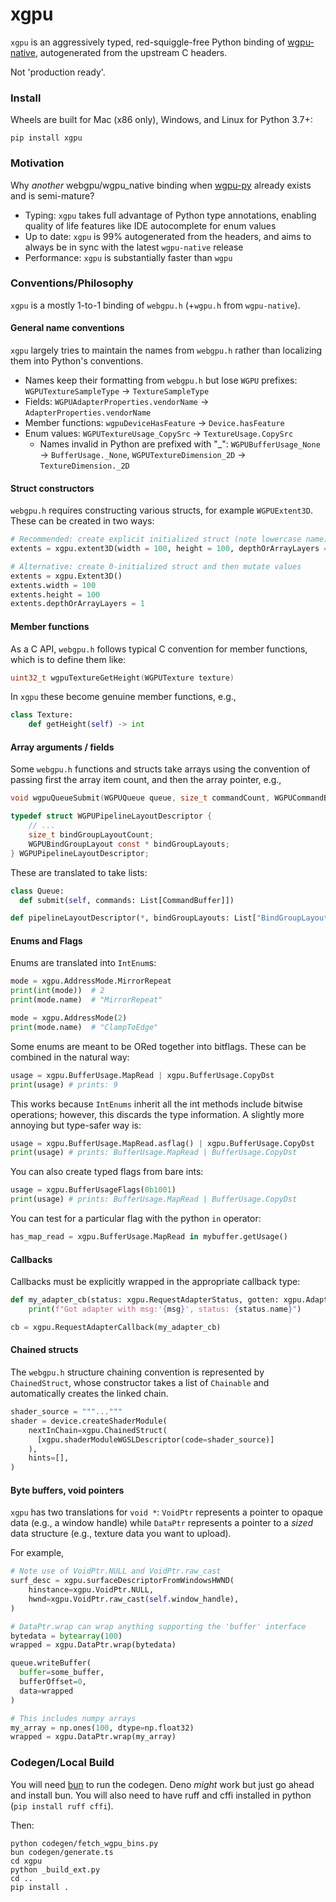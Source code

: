 # xgpu

`xgpu` is an aggressively typed, red-squiggle-free Python binding 
of [wgpu-native](https://github.com/gfx-rs/wgpu-native), autogenerated from
the upstream C headers.

Not 'production ready'.

### Install

Wheels are built for Mac (x86 only), Windows, and Linux for Python 3.7+:
```
pip install xgpu
```

### Motivation

Why *another* webgpu/wgpu_native binding when [wgpu-py](https://github.com/pygfx/wgpu-py)
already exists and is semi-mature?

* Typing: `xgpu` takes full advantage of Python type annotations, enabling quality of life
features like IDE autocomplete for enum values
* Up to date: `xgpu` is 99% autogenerated from the headers, and aims to always be in sync with
the latest `wgpu-native` release
* Performance: `xgpu` is substantially faster than `wgpu`

### Conventions/Philosophy

`xgpu` is a mostly 1-to-1 binding of `webgpu.h` (+`wgpu.h` from `wgpu-native`).

#### General name conventions

`xgpu` largely tries to maintain the names from `webgpu.h` rather than localizing
them into Python's conventions.

* Names keep their formatting from `webgpu.h` but lose `WGPU` prefixes: `WGPUTextureSampleType` -> `TextureSampleType`
* Fields: `WGPUAdapterProperties.vendorName` -> `AdapterProperties.vendorName`
* Member functions: `wgpuDeviceHasFeature` -> `Device.hasFeature`
* Enum values: `WGPUTextureUsage_CopySrc` -> `TextureUsage.CopySrc`
  - Names invalid in Python are prefixed with "_": `WGPUBufferUsage_None` -> `BufferUsage._None`, `WGPUTextureDimension_2D` -> `TextureDimension._2D`

#### Struct constructors

`webgpu.h` requires constructing various structs, for example `WGPUExtent3D`. These can be created in two ways:

```python
# Recommended: create explicit initialized struct (note lowercase name)
extents = xgpu.extent3D(width = 100, height = 100, depthOrArrayLayers = 1)

# Alternative: create 0-initialized struct and then mutate values
extents = xgpu.Extent3D()
extents.width = 100
extents.height = 100
extents.depthOrArrayLayers = 1
```

#### Member functions

As a C API, `webgpu.h` follows typical C convention for member functions, which is to define
them like:

```c
uint32_t wgpuTextureGetHeight(WGPUTexture texture)
```

In `xgpu` these become genuine member functions, e.g.,

```python
class Texture:
    def getHeight(self) -> int
```

#### Array arguments / fields

Some `webgpu.h` functions and structs take arrays using the convention of passing first
the array item count, and then the array pointer, e.g.,

```c
void wgpuQueueSubmit(WGPUQueue queue, size_t commandCount, WGPUCommandBuffer const * commands)

typedef struct WGPUPipelineLayoutDescriptor {
    // ...
    size_t bindGroupLayoutCount;
    WGPUBindGroupLayout const * bindGroupLayouts;
} WGPUPipelineLayoutDescriptor;
```

These are translated to take lists:

```python
class Queue:
  def submit(self, commands: List[CommandBuffer]])

def pipelineLayoutDescriptor(*, bindGroupLayouts: List["BindGroupLayout"])
```

#### Enums and Flags

Enums are translated into `IntEnum`s:

```python
mode = xgpu.AddressMode.MirrorRepeat
print(int(mode))  # 2
print(mode.name)  # "MirrorRepeat"

mode = xgpu.AddressMode(2)
print(mode.name)  # "ClampToEdge"
```

Some enums are meant to be ORed together into bitflags. These can be combined
in the natural way:

```python
usage = xgpu.BufferUsage.MapRead | xgpu.BufferUsage.CopyDst
print(usage) # prints: 9
```

This works because `IntEnums` inherit all the int methods include bitwise
operations; however, this discards the type information. 
A slightly more annoying but type-safer way is:

```python
usage = xgpu.BufferUsage.MapRead.asflag() | xgpu.BufferUsage.CopyDst
print(usage) # prints: BufferUsage.MapRead | BufferUsage.CopyDst
```

You can also create typed flags from bare ints:
```python
usage = xgpu.BufferUsageFlags(0b1001)
print(usage) # prints: BufferUsage.MapRead | BufferUsage.CopyDst
```

You can test for a particular flag with the python `in` operator:
```python
has_map_read = xgpu.BufferUsage.MapRead in mybuffer.getUsage()
```

#### Callbacks

Callbacks must be explicitly wrapped in the appropriate callback type:

```python
def my_adapter_cb(status: xgpu.RequestAdapterStatus, gotten: xgpu.Adapter, msg: str):
    print(f"Got adapter with msg:'{msg}', status: {status.name}")

cb = xgpu.RequestAdapterCallback(my_adapter_cb)
```

#### Chained structs

The `webgpu.h` structure chaining convention is represented by `ChainedStruct`, whose
constructor takes a list of `Chainable` and automatically creates the linked chain.

```python
shader_source = """..."""
shader = device.createShaderModule(
    nextInChain=xgpu.ChainedStruct(
      [xgpu.shaderModuleWGSLDescriptor(code=shader_source)]
    ),
    hints=[],
)
```

#### Byte buffers, void pointers

`xgpu` has two translations for `void *`: `VoidPtr` represents a pointer to
opaque data (e.g., a window handle) while `DataPtr` represents a pointer
to a *sized* data structure (e.g., texture data you want to upload). 

For example,
```python
# Note use of VoidPtr.NULL and VoidPtr.raw_cast
surf_desc = xgpu.surfaceDescriptorFromWindowsHWND(
    hinstance=xgpu.VoidPtr.NULL,
    hwnd=xgpu.VoidPtr.raw_cast(self.window_handle),
)

# DataPtr.wrap can wrap anything supporting the 'buffer' interface
bytedata = bytearray(100)
wrapped = xgpu.DataPtr.wrap(bytedata)

queue.writeBuffer(
  buffer=some_buffer, 
  bufferOffset=0,
  data=wrapped
)

# This includes numpy arrays
my_array = np.ones(100, dtype=np.float32)
wrapped = xgpu.DataPtr.wrap(my_array)
```

### Codegen/Local Build

You will need [bun](https://bun.sh/) to run the codegen. Deno *might*
work but just go ahead and install bun. You will also need to have
ruff and cffi installed in python (`pip install ruff cffi`).

Then:
```
python codegen/fetch_wgpu_bins.py
bun codegen/generate.ts
cd xgpu
python _build_ext.py
cd ..
pip install .
```
